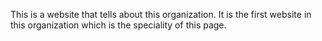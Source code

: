 This is a website that tells about this organization.
It is the first website in this organization which is the speciality of this page.
